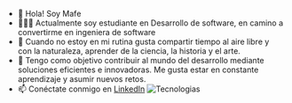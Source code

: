 - 👋 Hola! Soy Mafe
- 👩🏼‍💻 Actualmente soy estudiante en  Desarrollo de software, en camino a convertirme en ingeniera de software 
- 🌱 Cuando no estoy en mi rutina gusta compartir tiempo al aire libre y con la naturaleza, aprender de la ciencia, la historia y el arte. 
- 🎯 Tengo como objetivo contribuir al mundo del desarrollo mediante soluciones eficientes e innovadoras. Me gusta estar en constante aprendizaje y asumir nuevos retos.
- 📫 Conéctate conmigo en [LinkedIn](https://www.linkedin.com/in/mafe-pardo-369922219)
![Tecnologias ](https://cdn-icons-png.flaticon.com/512/732/732212.png)

<!---
ferdlg/ferdlg is a ✨ special ✨ repository because its `README.md` (this file) appears on your GitHub profile.
You can click the Preview link to take a look at your changes.
--->
